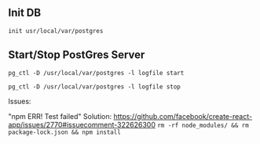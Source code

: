 ## Init DB

```init usr/local/var/postgres```

## Start/Stop PostGres Server

```pg_ctl -D /usr/local/var/postgres -l logfile start```

```pg_ctl -D /usr/local/var/postgres -l logfile stop```


Issues:

"npm ERR! Test failed"
Solution:
https://github.com/facebook/create-react-app/issues/2770#issuecomment-322626300
```rm -rf node_modules/ && rm package-lock.json && npm install```

